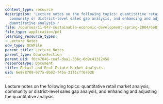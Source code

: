 ```yaml
---
content_type: resource
description: 'Lecture notes on the following topics: quantitative retail market analysis,
  community or district-level sales gap analysis, and enhancing and adjusting the
  quantitative analysis.'
file: /courses/11-947-sustainable-economic-development-spring-2004/6e878709077a0b02f45a21f1cff6702b_market_analysis3.pdf
file_type: application/pdf
learning_resource_types:
- Lecture Notes
ocw_type: OCWFile
parent_title: Lecture Notes
parent_type: CourseSection
parent_uid: f0c47046-ceaf-daa1-336c-6d9c41312458
resourcetype: Document
title: Retail and Real Estate Market Analysis
uid: 6e878709-077a-0b02-f45a-21f1cff6702b
---
```

Lecture notes on the following topics: quantitative retail market analysis, community or district-level sales gap analysis, and enhancing and adjusting the quantitative analysis.

